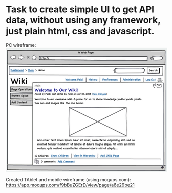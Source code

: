 # Task to create simple UI to get API data, without using any framework, just plain html, css and javascript.

PC wireframe:
![alt text](https://github.com/epanuzzo/api_task/blob/master/FROM.png)

Created TAblet and mobile wireframe (using moqups.com):
https://app.moqups.com/f9bBuZGErD/view/page/a6e29be21
